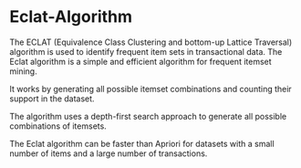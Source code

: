 # Eclat-Algorithm
The ECLAT (Equivalence Class Clustering and bottom-up Lattice Traversal) algorithm is used to identify frequent item sets in transactional data.
The Eclat algorithm is a simple and efficient algorithm for frequent itemset mining.

 It works by generating all possible itemset combinations and counting their support in the dataset.

 The algorithm uses a depth-first search approach to generate all possible combinations of itemsets. 

The Eclat algorithm can be faster than Apriori for datasets with a small number of items and a large number of transactions.


